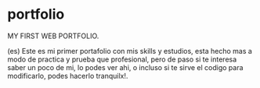 # portfolio
MY FIRST WEB PORTFOLIO. 

(es)
Este es mi primer portafolio con mis skills y estudios, esta hecho mas a modo de practica y prueba que profesional, pero de paso si te interesa saber un poco de mi, lo podes ver ahi, o incluso si te sirve el codigo para modificarlo, podes hacerlo tranquilx!.
